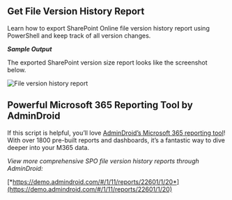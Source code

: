 ﻿## **Get File Version History Report**
Learn how to export SharePoint Online file version history report using PowerShell and keep track of all version changes.

***Sample Output***

The exported SharePoint version size report looks like the screenshot below.

![File version history report](https://o365reports.com/wp-content/uploads/2024/06/SharePoint-version-history-report-1024x177.png?v=1718880863)
## **Powerful Microsoft 365 Reporting Tool by AdminDroid**
If this script is helpful, you’ll love [AdminDroid’s Microsoft 365 reporting tool](https://admindroid.com/?src=GitHub)! With over 1800 pre-built reports and dashboards, it’s a fantastic way to dive deeper into your M365 data.

*View more comprehensive SPO file version history reports through AdminDroid:*

[*https://demo.admindroid.com/#/1/11/reports/22601/1/20*](https://demo.admindroid.com/#/1/11/reports/22601/1/20)

